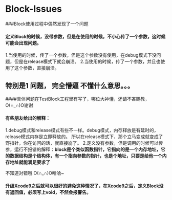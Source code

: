 # Block-Issues
###Block使用过程中偶然发现了一个问题

#### 定义Block的时候，没带参数，但是在使用的时候，不小心传了一个参数，这时候可能会出现问题。

1.当使用的时候，传了一个参数，但是这个参数没有使用，在debug模式下没问题，但是在release模式下就会崩溃。
2.当使用的时候，传了一个参数，并且也使用了这个参数，直接崩溃。


## 特别是1 问题， 完全懵逼 不懂什么意思。。。

####具体问题在TestBlock工程里有写了，哪位大神懂，还请不吝赐教，O(∩_∩)O谢谢



#### 有些朋友给出的解释：

1.debug模式和release模式有些不一样。debug模式，内存释放是有延时的，release模式内存是立即释放的。 所以在release模式下，那个立马变成就变成了野指针，你在访问的话，就直接崩了。
2.定义没有参数，但是调用的时候可以传参，运行不报错的解释：**block是个类似函数指针，它指向的是一个内存地址，它的数据结构是个结构体，有一个指向参数的指针，也是个地址，只要是给他一个内存地址就能满足要求了**  

不知道对错哦 O(∩_∩)O哈哈~ 


#### 升级Xcode9之后就可以很好的避免这种情况了，在Xcode9之后，定义Block没有返回值，必须写上void，不然会报警告。
